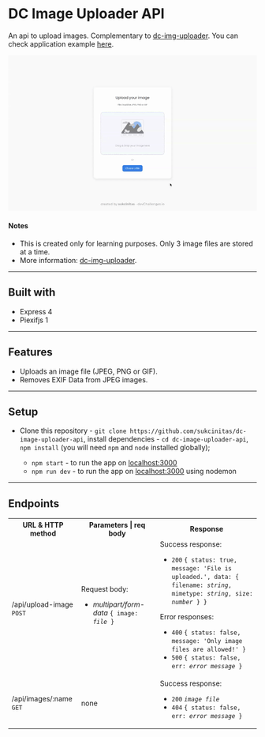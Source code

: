 # DC Image Uploader API

An api to upload images. Complementary to [dc-img-uploader](https://github.com/sukcinitas/dc-img-uploader). You can check application example [here](https://imago-uploader.netlify.app/).

![](https://github.com/sukcinitas/media/blob/master/img-uploader/img-uploader.gif)

#### Notes

 - This is created only for learning purposes. Only 3 image files are stored at a time.
 - More information: [dc-img-uploader](https://github.com/sukcinitas/dc-img-uploader).

---

## Built with

- Express 4
- Piexifjs 1

---

## Features

- Uploads an image file (JPEG, PNG or GIF).
- Removes EXIF Data from JPEG images.

---

## Setup

- Clone this repository - `git clone https://github.com/sukcinitas/dc-image-uploader-api`, install dependencies - `cd dc-image-uploader-api`, `npm install` (you will need `npm` and `node` installed globally);

  - `npm start` - to run the app on [localhost:3000](http://localhost:3000/)
  - `npm run dev` - to run the app on [localhost:3000](http://localhost:3000/) using nodemon

---

## Endpoints

<table>
  <tr>
    <th>URL & HTTP method</th>
    <th>Parameters | req body</th>
    <th>Response</th>
  </tr>
  <tr>
    <td>/api/upload-image <code>POST</code></td>
    <td>
      Request body:
      <ul>
        <li><em>multipart/form-data </em><code>{ image: <em>file</em> }</code></li>
      </ul>
    </td>
    <td>
      Success response: 
      <ul>
          <li><code>200</code> <code>{ status: true, message: 'File is uploaded.', data: { filename: <em>string</em>, mimetype: <em>string</em>, size: <em>number</em> } }</code></li>
      </ul>
      Error responses:
      <ul>
        <li><code>400</code> <code>{ status: false, message: 'Only image files are allowed!' }</code></li>
        <li><code>500</code> <code>{ status: false, err: <em>error message</em> }</code></li>
      </ul>
    </td>
  </tr>
  <tr>
    <td>/api/images/:name <code>GET</code></td>
    <td>
      none
    </td>
    <td>
      Success response: 
      <ul>
          <li><code>200</code> <code><em>image file</em></code></li>
          <li><code>404</code> <code>{ status: false, err: <em>error message</em> }</code></li>
      </ul>
    </td>
  </tr>
</table>